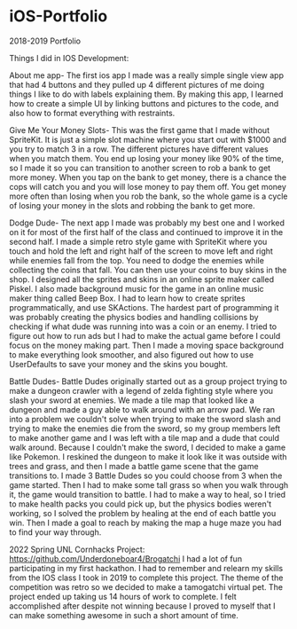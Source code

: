 # iOS-Portfolio
2018-2019 Portfolio


Things I did in IOS Development:


About me app-
The first ios app I made was a really simple single view app that had 4 buttons and they pulled up 4 different pictures of me doing things I like to do with labels explaining them. By making this app, I learned how to create a simple UI by linking buttons and pictures to the code, and also how to format everything with restraints.

Give Me Your Money Slots-
This was the first game that I made without SpriteKit. It is just a simple slot machine where you start out with $1000 and you try to match 3 in a row. The different pictures have different values when you match them. You end up losing your money like 90% of the time, so I made it so you can transition to another screen to rob a bank to get more money. When you tap on the bank to get money, there is a chance the cops will catch you and you will lose money to pay them off. You get money more often than losing when you rob the bank, so the whole game is a cycle of losing your money in the slots and robbing the bank to get more.


Dodge Dude-
The next app I made was probably my best one and I worked on it for most of the first half of the class and continued to improve it in the second half. I made a simple retro style game with SpriteKit where you touch and hold the left and right half of the screen to move left and right while enemies fall from the top. You need to dodge the enemies while collecting the coins that fall. You can then use your coins to buy skins in the shop. I designed all the sprites and skins in an online sprite maker called Piskel. I also made background music for the game in an online music maker thing called Beep Box. I had to learn how to create sprites programmatically, and use SKActions. The hardest part of programming it was probably creating the physics bodies and handling collisions by checking if what dude was running into was a coin or an enemy. I tried to figure out how to run ads but I had to make the actual game before I could focus on the money making part. Then I made a moving space background to make everything look smoother, and also figured out how to use UserDefaults to save your money and the skins you bought. 


Battle Dudes-
Battle Dudes originally started out as a group project trying to make a dungeon crawler with a legend of zelda fighting style where you slash your sword at enemies. We made a tile map that looked like a dungeon and made a guy able to walk around with an arrow pad. We ran into a problem we couldn't solve when trying to make the sword slash and trying to make the enemies die from the sword, so my group members left to make another game and I was left with a tile map and a dude that could walk around. Because I couldn't make the sword, I decided to make a game like Pokemon. I reskined the dungeon to make it look like it was outside with trees and grass, and then I made a battle game scene that the game transitions to. I made 3 Battle Dudes so you could choose from 3 when the game started. Then I had to make some tall grass so when you walk through it, the game would transition to battle. I had to make a way to heal, so I tried to make health packs you could pick up, but the physics bodies weren't working, so I solved the problem by healing at the end of each battle you win. Then I made a goal to reach by making the map a huge maze you had to find your way through. 

2022 Spring UNL Cornhacks Project: https://github.com/Underdoneboar4/Brogatchi
I had a lot of fun participating in my first hackathon. I had to remember and relearn my skills from the IOS class I took in 2019 to complete this project. The theme of the competition was retro so we decided to make a tamogatchi virtual pet. The project ended up taking us 14 hours of work to complete. I felt accomplished after despite not winning because I proved to myself that I can make something awesome in such a short amount of time. 
